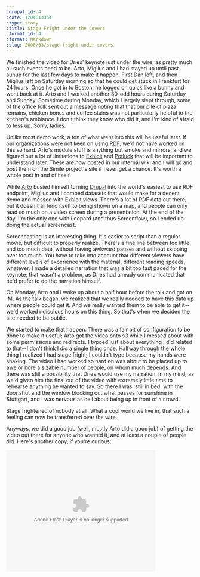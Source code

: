 ```yaml
--- 
:drupal_id: 4
:date: 1204613364
:type: story
:title: Stage Fright under the Covers
:format_id: 4
:format: Markdown
:slug: 2008/03/stage-fright-under-covers
---
```

We finished the video for Dries' keynote just under the wire, as pretty much all such events need to be.  Arto, Miglius and I had stayed up until past sunup for the last few days to make it happen.  First Dan left, and then Miglius left on Saturday morning so that he could get stuck in Frankfurt for 24 hours.  Once he got in to Boston, he logged on quick like a bunny and went back at it.  Arto and I worked another 30-odd hours during Saturday and Sunday.  Sometime during Monday, which I largely slept through, some of the office folk sent out a message noting that that our pile of pizza remains, chicken bones and coffee stains was not particularly helpful to the kitchen's ambiance.  I don't think they know who did it, and I'm kind of afraid to fess up.  Sorry, ladies. 

Unlike most demo work, a ton of what went into this will be useful later.  If our organizations were not keen on using RDF, we'd not have worked on this so hard.  Arto's module stuff is anything but smoke and mirrors, and we figured out a lot of limitations to [Exhibit](http://simile.mit.edu/exhibit) and [Potluck](http://simile.mit.edu/potluck) that will be important to understand later.  These are now posted in our internal wiki and I will go and post them on the Simile project's site if I ever get a chance.  It's worth a whole post in and of itself.

While [Arto](http://bendiken.net) busied himself turning [Drupal](http://drupal.org) into the world's easiest to use RDF endpoint, Miglius and I combed datasets that would make for a decent demo and messed with Exhibit views.  There's a lot of RDF data out there, but it doesn't all lend itself to being shown on a map, and people can only read so much on a video screen during a presentation.  At the end of the day, I'm the only one with Leopard (and thus Screenflow), so I ended up doing the actual screencast.

Screencasting is an interesting thing.  It's easier to script than a regular movie, but difficult to properly realize.  There's a fine line between too little and too much data, without having awkward pauses and without skipping over too much.  You have to take into account that different viewers have different levels of experience with the material, different reading speeds, whatever.  I made a detailed narration that was a bit too fast paced for the keynote; that wasn't a problem, as Dries had already communicated that he'd prefer to do the narration himself.

On Monday, Arto and I woke up about a half hour before the talk and got on IM.  As the talk began, we realized that we really needed to have this data up where people could get it.  And we really wanted them to be able to get it--we'd worked ridiculous hours on this thing.  So that's when we decided the site needed to be public.

We started to make that happen.  There was a fair bit of configuration to be done to make it useful; Arto got the video onto s3 while I messed about with some permissions and redirects.  I typoed just about everything I did related to that--I don't think I did a single thing once.  Halfway through the whole thing I realized I had stage fright; I couldn't type because my hands were shaking.  The video I had worked so hard on was about to be placed up to awe or bore a sizable number of people, on whom much depends.  And there was still a possibility that Dries would use my narration, in my mind, as we'd given him the final cut of the video with extremely little time to rehearse anything he wanted to say.  So there I was, still in bed, with the door shut and the window blocking out what passes for sunshine in Stuttgart, and I was nervous as hell about being up in front of a crowd.

Stage frightened of nobody at all.  What a cool world we live in, that such a feeling can now be transferred over the wire.

Anyways, we did a good job (well, mostly Arto did a good job) of getting the video out there for anyone who wanted it, and at least a couple of people did.  Here's another copy, if you're curious:

<embed style="width:400px; height:326px;" id="VideoPlayback" type="application/x-shockwave-flash" src="http://video.google.com/googleplayer.swf?docId=8487255297768440860&hl=en" flashvars=""> </embed>
<!--break-->
